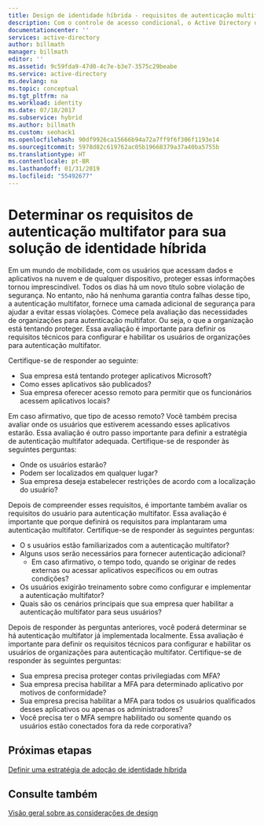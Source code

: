 ```yaml
---
title: Design de identidade híbrida - requisitos de autenticação multifator do Azure | Microsoft Docs
description: Com o controle de acesso condicional, o Active Directory do Azure verifica as condições específicas que você escolhe para autenticar o usuário e antes de permitir o acesso ao aplicativo. Quando essas condições forem atendidas, o usuário é autenticado e autorizado a acessar o aplicativo.
documentationcenter: ''
services: active-directory
author: billmath
manager: billmath
editor: ''
ms.assetid: 9c59fda9-47d0-4c7e-b3e7-3575c29beabe
ms.service: active-directory
ms.devlang: na
ms.topic: conceptual
ms.tgt_pltfrm: na
ms.workload: identity
ms.date: 07/18/2017
ms.subservice: hybrid
ms.author: billmath
ms.custom: seohack1
ms.openlocfilehash: 90df9926ca15666b94a72a7ff9f6f306f1193e14
ms.sourcegitcommit: 5978d82c619762ac05b19668379a37a40ba5755b
ms.translationtype: HT
ms.contentlocale: pt-BR
ms.lasthandoff: 01/31/2019
ms.locfileid: "55492677"
---
```

# <a name="determine-multi-factor-authentication-requirements-for-your-hybrid-identity-solution"></a>Determinar os requisitos de autenticação multifator para sua solução de identidade híbrida
Em um mundo de mobilidade, com os usuários que acessam dados e aplicativos na nuvem e de qualquer dispositivo, proteger essas informações tornou imprescindível.  Todos os dias há um novo título sobre violação de segurança.  No entanto, não há nenhuma garantia contra falhas desse tipo, a autenticação multifator, fornece uma camada adicional de segurança para ajudar a evitar essas violações.
Comece pela avaliação das necessidades de organizações para autenticação multifator. Ou seja, o que a organização está tentando proteger.  Essa avaliação é importante para definir os requisitos técnicos para configurar e habilitar os usuários de organizações para autenticação multifator.

Certifique-se de responder ao seguinte:

* Sua empresa está tentando proteger aplicativos Microsoft? 
* Como esses aplicativos são publicados?
* Sua empresa oferecer acesso remoto para permitir que os funcionários acessem aplicativos locais?

Em caso afirmativo, que tipo de acesso remoto? Você também precisa avaliar onde os usuários que estiverem acessando esses aplicativos estarão. Essa avaliação é outro passo importante para definir a estratégia de autenticação multifator adequada. Certifique-se de responder às seguintes perguntas:

* Onde os usuários estarão?
* Podem ser localizados em qualquer lugar?
* Sua empresa deseja estabelecer restrições de acordo com a localização do usuário?

Depois de compreender esses requisitos, é importante também avaliar os requisitos do usuário para autenticação multifator. Essa avaliação é importante que porque definirá os requisitos para implantaram uma autenticação multifator. Certifique-se de responder às seguintes perguntas:

* O s usuários estão familiarizados com a autenticação multifator?
* Alguns usos serão necessários para fornecer autenticação adicional?  
  * Em caso afirmativo, o tempo todo, quando se originar de redes externas ou acessar aplicativos específicos ou em outras condições?
* Os usuários exigirão treinamento sobre como configurar e implementar a autenticação multifator?
* Quais são os cenários principais que sua empresa quer habilitar a autenticação multifator para seus usuários?

Depois de responder às perguntas anteriores, você poderá determinar se há autenticação multifator já implementada localmente. Essa avaliação é importante para definir os requisitos técnicos para configurar e habilitar os usuários de organizações para autenticação multifator. Certifique-se de responder às seguintes perguntas:

* Sua empresa precisa proteger contas privilegiadas com MFA?
* Sua empresa precisa habilitar a MFA para determinado aplicativo por motivos de conformidade?
* Sua empresa precisa habilitar a MFA para todos os usuários qualificados desses aplicativos ou apenas os administradores?
* Você precisa ter o MFA sempre habilitado ou somente quando os usuários estão conectados fora da rede corporativa?

## <a name="next-steps"></a>Próximas etapas
[Definir uma estratégia de adoção de identidade híbrida](plan-hybrid-identity-design-considerations-identity-adoption-strategy.md)

## <a name="see-also"></a>Consulte também
[Visão geral sobre as considerações de design](plan-hybrid-identity-design-considerations-overview.md)


